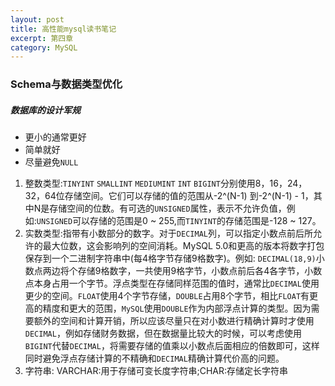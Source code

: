 ```yaml
---
layout: post
title: 高性能mysql读书笔记
excerpt: 第四章
category: MySQL
---
```


### Schema与数据类型优化

##### 数据库的设计军规

- 更小的通常更好
- 简单就好
- 尽量避免`NULL`

1. 整数类型:`TINYINT` `SMALLINT` `MEDIUMINT` `INT` `BIGINT`分别使用8，16，24，32，64位存储空间。它们可以存储的值的范围从-2^(N-1) 到-2^(N-1) - 1，其中N是存储空间的位数。有可选的`UNSIGNED`属性，表示不允许负值，例如:`UNSIGNED`可以存储的范围是0 ~ 255,而`TINYINT`的存储范围是-128 ~ 127。
2. 实数类型:指带有小数部分的数字。对于`DECIMAL`列，可以指定小数点前后所允许的最大位数，这会影响列的空间消耗。MySQL 5.0和更高的版本将数字打包保存到一个二进制字符串中(每4格字节存储9格数字)。例如: `DECIMAL(18,9)`小数点两边将个存储9格数字，一共使用9格字节，小数点前后各4各字节，小数点本身占用一个字节。浮点类型在存储同样范围的值时，通常比`DECIMAL`使用更少的空间。`FLOAT`使用4个字节存储，`DOUBLE`占用8个字节，相比`FLOAT`有更高的精度和更大的范围，`MySQL`使用`DOUBLE`作为内部浮点计算的类型。因为需要额外的空间和计算开销，所以应该尽量只在对小数进行精确计算时才使用`DECIMAL`，例如存储财务数据，但在数据量比较大的时候，可以考虑使用`BIGINT`代替`DECIMAL`，将需要存储的值乘以小数点后面相应的倍数即可，这样同时避免浮点存储计算的不精确和`DECIMAL`精确计算代价高的问题。
3. 字符串: VARCHAR:用于存储可变长度字符串;CHAR:存储定长字符串
